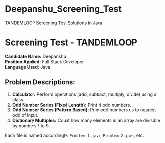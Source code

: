 # Deepanshu_Screening_Test
TANDEMLOOP Screening Test Solutions in Java

# Screening Test - TANDEMLOOP
**Candidate Name:** Deepanshu  
**Position Applied:** Full Stack Developer  
**Language Used:** Java  

## Problem Descriptions:
1. **Calculator:** Perform operations (add, subtract, multiply, divide) using a class.
2. **Odd Number Series (Fixed Length):** Print N odd numbers.
3. **Odd Number Series (Pattern Based):** Print odd numbers up to nearest odd of input.
4. **Dictionary Multiples:** Count how many elements in an array are divisible by numbers 1 to 9.

Each file is named accordingly: `Problem-1.java`, `Problem-2.java`, etc.

